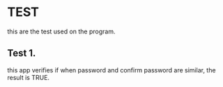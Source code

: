 # TEST
this are the test used on the program.

## Test 1.
  this app verifies if when password and confirm password are similar, the result is TRUE. 
